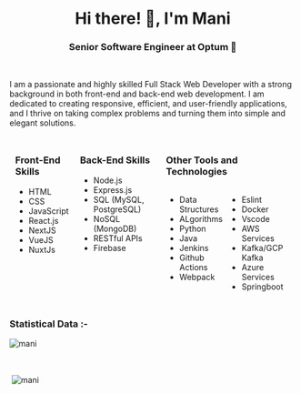 <h1 align="center">Hi there! 👋, I'm Mani</h1>
<h3 align="center">Senior Software Engineer at Optum 🚀</h3>
<br />

<p>I am a passionate and highly skilled Full Stack Web Developer with a strong background in both front-end and back-end web development. I am dedicated to creating responsive, efficient, and user-friendly applications, and I thrive on taking complex problems and turning them into simple and elegant solutions.</p>

<div style="display: flex; width: 100%;">
  <div style="flex-basis: 20%; padding: 10px;">
    <h3>Front-End Skills</h3>
    <ul>
      <li>HTML</li>
      <li>CSS</li>
      <li>JavaScript</li>
      <li>React.js</li>
      <li>NextJS</li>
      <li>VueJS</li>
      <li>NuxtJs</li>
    </ul>
  </div>
  <div style="flex-basis: 30%; padding: 10px;">
    <h3>Back-End Skills</h3>
    <ul>
      <li>Node.js</li>
      <li>Express.js</li>
      <li>SQL (MySQL, PostgreSQL)</li>
      <li>NoSQL (MongoDB)</li>
      <li>RESTful APIs</li>
      <li>Firebase</li>
    </ul>
  </div>
  <div style="flex-basis: 50%; padding: 10px;">
    <h3>Other Tools and Technologies</h3>
    <div style="display: flex;">
      <div style="width: 50%">
        <ul>
          <li>Data Structures</li>
          <li>ALgorithms</li>
          <li>Python</li>
          <li>Java</li>
          <li>Jenkins</li>
          <li>Github Actions</li>
          <li>Webpack</li>
        </ul>
      </div>
      <div style="width: 50%">
        <ul>
          <li>Eslint</li>
          <li>Docker</li>
          <li>Vscode</li>
          <li>AWS Services</li>
          <li>Kafka/GCP Kafka</li>
          <li>Azure Services</li>
          <li>Springboot</li>
        </ul>
      </div>
    </div>
  </div>
</div>

<h3>Statistical Data :-</h3>
<p><img align="center"
    src="https://github-readme-stats.vercel.app/api/top-langs?username=manisrinivasa1999&show_icons=true&locale=en&bg_color=0d1117&text_color=ffffff&layout=compact"
    alt="mani" 
    bg_color=#808080/></p>

<br>

<p>&nbsp;<img align="center" src="https://github-readme-stats.vercel.app/api?username=manisrinivasa1999&show_icons=true&locale=en&bg_color=0d1117&text_color=ffffff&repo=convoychat"
    alt="mani" /></p>
